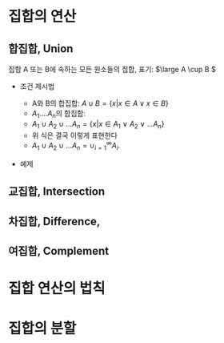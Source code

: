 # 집합의 연산

## 합집합, Union
집합 A 또는 B에 속하는 모든 원소들의 집합, 표기: $\large A \cup B $

- 조건 제시법
   + A와 B의 합집합: $A \cup B = \{x|x\in A \vee x \in B\}$
   + $A_{1}....A_n$의 합집합:
  + $A_{1}\:\cup\:A_{2}\:\cup\:...A_{n} = \{x|x \in A_{1}\:\vee\:A_{2}\:\vee\:...A_{n}\}$
  + 위 식은 결국 이렇게 표현한다
  + $A_{1}\:\cup\:A_{2}\:\cup\:...A_{n} = \cup_{i=1}^{\infty}{A_{i}.}$
  
- 예제
## 교집합, Intersection


## 차집합, Difference,

## 여집합, Complement



# 집합 연산의 법칙


# 집합의 분할
